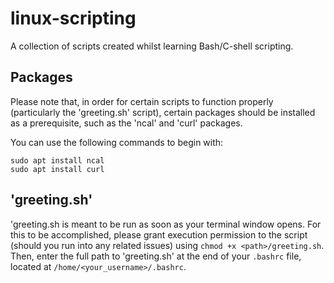 # linux-scripting
 A collection of scripts created whilst learning Bash/C-shell scripting.

 ## Packages
 Please note that, in order for certain scripts to function properly (particularly the 'greeting.sh' script), certain packages should be installed as a prerequisite, such as the 'ncal' and 'curl' packages.

 You can use the following commands to begin with: 
 ```
sudo apt install ncal
sudo apt install curl
 ```

## 'greeting.sh'
'greeting.sh is meant to be run as soon as your terminal window opens.  For this to be accomplished, please grant execution permission to the script (should you run into any related issues) using `chmod +x <path>/greeting.sh`.  Then, enter the full path to 'greeting.sh' at the end of your `.bashrc` file, located at `/home/<your_username>/.bashrc`.

